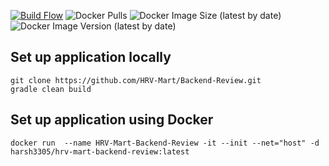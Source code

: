[![Build Flow](https://github.com/HRV-Mart/Backend-Review/actions/workflows/build.yaml/badge.svg)](https://github.com/HRV-Mart/Backend-Review/actions/workflows/build.yaml)
![Docker Pulls](https://img.shields.io/docker/pulls/harsh3305/hrv-mart-backend-review)
![Docker Image Size (latest by date)](https://img.shields.io/docker/image-size/harsh3305/hrv-mart-backend-review)
![Docker Image Version (latest by date)](https://img.shields.io/docker/v/harsh3305/hrv-mart-backend-review)
## Set up application locally
```
git clone https://github.com/HRV-Mart/Backend-Review.git
gradle clean build
```
## Set up application using Docker
```
docker run  --name HRV-Mart-Backend-Review -it --init --net="host" -d harsh3305/hrv-mart-backend-review:latest
```